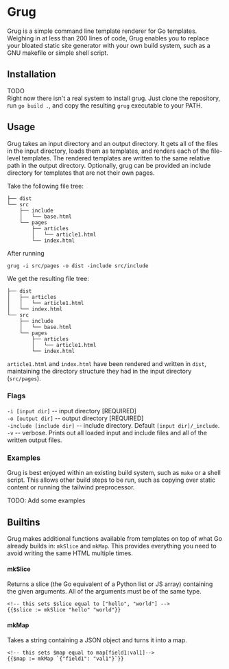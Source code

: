 # Grug

Grug is a simple command line template renderer for Go templates. Weighing in at less than 200 lines of code, Grug enables you to replace your bloated static site generator with your own build system, such as a GNU makefile or simple shell script.

## Installation

TODO  
Right now there isn't a real system to install grug. Just clone the repository, run `go build .`, and copy the resulting `grug` executable to your PATH.

## Usage

Grug takes an input directory and an output directory. It gets all of the files in the input directory, loads them as templates, and renders each of the file-level templates. The rendered templates are written to the same relative path in the output directory. Optionally, grug can be provided an include directory for templates that are not their own pages.

Take the following file tree:

```
├── dist
└── src
    ├── include
    │   └── base.html
    └── pages
        ├── articles
        │   └── article1.html
        └── index.html
```

After running

`grug -i src/pages -o dist -include src/include`

We get the resulting file tree:

```
├── dist
│   ├── articles
│   │   └── article1.html
│   └── index.html
└── src
    ├── include
    │   └── base.html
    └── pages
        ├── articles
        │   └── article1.html
        └── index.html

```

`article1.html` and `index.html` have been rendered and written in `dist`, maintaining the directory structure they had in the input directory (`src/pages`).

### Flags

`-i [input dir]` -- input directory \[REQUIRED\]  
`-o [output dir]` -- output directory \[REQUIRED\]  
`-include [include dir]` -- include directory. Default `[input dir]/_include`.  
`-v` -- verbose. Prints out all loaded input and include files and all of the written output files.  

### Examples

Grug is best enjoyed within an existing build system, such as `make` or a shell script. This allows other build steps to be run, such as copying over static content or running the tailwind preprocessor.

TODO: Add some examples

## Builtins

Grug makes additional functions available from templates on top of what Go already builds in: `mkSlice` and `mkMap`. This provides everything you need to avoid writing the same HTML multiple times.

#### mkSlice

Returns a slice (the Go equivalent of a Python list or JS array) containing the given arguments. All of the arguments must be of the same type.

```
<!-- this sets $slice equal to ["hello", "world"] -->
{{$slice := mkSlice "hello" "world"}}
```

#### mkMap

Takes a string containing a JSON object and turns it into a map.

```
<!-- this sets $map equal to map[field1:val1]-->
{{$map := mkMap `{"field1": "val1"}`}}
```
